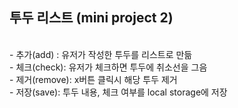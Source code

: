 <h2>투두 리스트 (mini project 2)</h2>
<br>
- 추가(add) : 유저가 작성한 투두를 리스트로 만듦 <br>
- 체크(check): 유저가 체크하면 투두에 취소선을 그음<br>
- 제거(remove): x버튼 클릭시 해당 투두 제거<br>
- 저장(save): 투두 내용, 체크 여부를 local storage에 저장<br>
